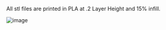 All stl files are printed in PLA at .2 Layer Height and 15% infill. 

![image](https://github.com/user-attachments/assets/136e6f84-6caf-4027-8389-8afde0be7f73)
